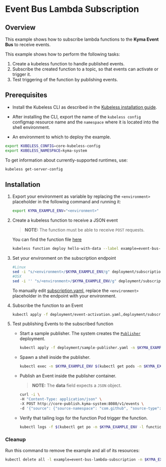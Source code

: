 # Event Bus Lambda Subscription

## Overview

This example shows how to subscribe lambda functions to the **Kyma Event Bus** to receive events.

This example shows how to perform the following tasks:

1. Create a kubeless function to handle published events.
2. Subscribe the created function to a topic, so that events can activate or trigger it.
3. Test triggering of the function by publishing events.

## Prerequisites

- Install the Kubeless CLI as described in the [Kubeless installation guide](https://kubeless.io/docs/quick-start/).

- After installing the CLI, export the name of the `kubeless config` configmap resource name and the `namespace` where it is located into the shell environment.

- An environment to which to deploy the example.

```bash
export KUBELESS_CONFIG=core-kubeless-config
export KUBELESS_NAMESPACE=kyma-system
```

To get information about currently-supported runtimes, use:

```bash
kubeless get-server-config
```

## Installation

1. Export your environment as variable by replacing the `<environment>` placeholder in the following command and running it:
    ```bash
    export KYMA_EXAMPLE_ENV="<environment>"
    ```

2. Create a kubeless function to receive a JSON event
    >**NOTE:** The function must be able to receive `POST` requests.

    You can find the function file [here](js/hello-with-data.js)

    ```bash
    kubeless function deploy hello-with-data --label example=event-bus-lambda-subscription --runtime nodejs8 --handler hello-with-data.main --from-file js/hello-with-data.js -n $KYMA_EXAMPLE_ENV
    ```

3. Set your environment on the subscription endpoint
    ```bash
    #Linux
    sed -i "s/<environment>/$KYMA_EXAMPLE_ENV/g" deployment/subscription.yaml
    #OSX
    sed -i '' "s/<environment>/$KYMA_EXAMPLE_ENV/g" deployment/subscription.yaml
    ```
    To manually edit [subscription.yaml](./deployment/subscription.yaml), replace the `<environment>` placeholder in the endpoint with your environment.


4. Subscribe the function to an Event
    ```bash
    kubectl apply -f deployment/event-activation.yaml,deployment/subscription.yaml -n $KYMA_EXAMPLE_ENV
    ```

5. Test publishing Events to the subscribed function
    - Start a sample publisher.
        The system creates the [`Publisher`](deployment/sample-publisher.yaml) deployment.
        ```bash
        kubectl apply -f deployment/sample-publisher.yaml -n $KYMA_EXAMPLE_ENV
        ```

    - Spawn a shell inside the publisher.
        ```bash
        kubectl exec -n $KYMA_EXAMPLE_ENV $(kubectl get pods -n $KYMA_EXAMPLE_ENV -l app=sample-publisher --output=jsonpath={.items..metadata.name}) -c sample-publisher -i -t -- sh
        ```

    - Publish an Event inside the publisher container.
        >**NOTE:** The **data** field expects a `JSON` object.
        ```bash
        curl -i \
        -H "Content-Type: application/json" \
        -X POST http://core-publish.kyma-system:8080/v1/events \
        -d '{"source": {"source-namespace": "com.github", "source-type": "commerce", "source-environment": "ec-qa"}, "event-type": "hello", "event-type-version": "v1", "event-time": "2018-11-02T22:08:41+00:00", "data": { "order-number": 123 }}'
        ```

    - Verify that tailing logs for the function Pod trigger the function.
        ```bash
        kubectl logs -f $(kubectl get po -n $KYMA_EXAMPLE_ENV -l function=hello-with-data --no-headers | grep -i running | awk '{print $1}') -c hello-with-data -n $KYMA_EXAMPLE_ENV
        ```

### Cleanup

Run this command to remove the example and all of its resources:

```bash
kubectl delete all -l example=event-bus-lambda-subscription -n $KYMA_EXAMPLE_ENV
```

